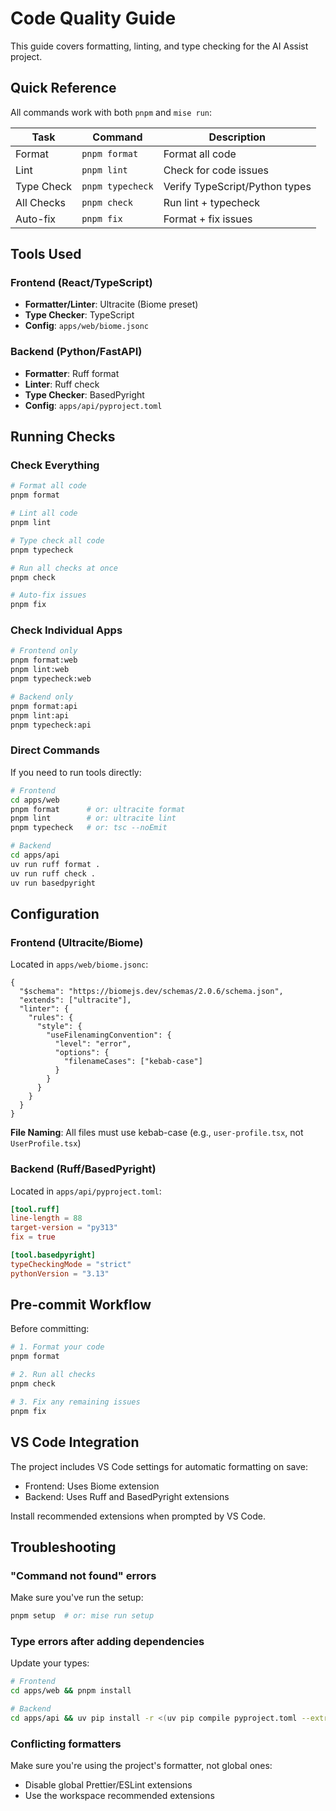 # Code Quality Guide

This guide covers formatting, linting, and type checking for the AI Assist project.

## Quick Reference

All commands work with both `pnpm` and `mise run`:

| Task | Command | Description |
|------|---------|-------------|
| Format | `pnpm format` | Format all code |
| Lint | `pnpm lint` | Check for code issues |
| Type Check | `pnpm typecheck` | Verify TypeScript/Python types |
| All Checks | `pnpm check` | Run lint + typecheck |
| Auto-fix | `pnpm fix` | Format + fix issues |

## Tools Used

### Frontend (React/TypeScript)

- **Formatter/Linter**: Ultracite (Biome preset)
- **Type Checker**: TypeScript
- **Config**: `apps/web/biome.jsonc`

### Backend (Python/FastAPI)

- **Formatter**: Ruff format
- **Linter**: Ruff check
- **Type Checker**: BasedPyright
- **Config**: `apps/api/pyproject.toml`

## Running Checks

### Check Everything

```bash
# Format all code
pnpm format

# Lint all code
pnpm lint

# Type check all code
pnpm typecheck

# Run all checks at once
pnpm check

# Auto-fix issues
pnpm fix
```

### Check Individual Apps

```bash
# Frontend only
pnpm format:web
pnpm lint:web
pnpm typecheck:web

# Backend only
pnpm format:api
pnpm lint:api
pnpm typecheck:api
```

### Direct Commands

If you need to run tools directly:

```bash
# Frontend
cd apps/web
pnpm format      # or: ultracite format
pnpm lint        # or: ultracite lint
pnpm typecheck   # or: tsc --noEmit

# Backend
cd apps/api
uv run ruff format .
uv run ruff check .
uv run basedpyright
```

## Configuration

### Frontend (Ultracite/Biome)

Located in `apps/web/biome.jsonc`:

```jsonc
{
  "$schema": "https://biomejs.dev/schemas/2.0.6/schema.json",
  "extends": ["ultracite"],
  "linter": {
    "rules": {
      "style": {
        "useFilenamingConvention": {
          "level": "error",
          "options": {
            "filenameCases": ["kebab-case"]
          }
        }
      }
    }
  }
}
```

**File Naming**: All files must use kebab-case (e.g., `user-profile.tsx`, not `UserProfile.tsx`)

### Backend (Ruff/BasedPyright)

Located in `apps/api/pyproject.toml`:

```toml
[tool.ruff]
line-length = 88
target-version = "py313"
fix = true

[tool.basedpyright]
typeCheckingMode = "strict"
pythonVersion = "3.13"
```

## Pre-commit Workflow

Before committing:

```bash
# 1. Format your code
pnpm format

# 2. Run all checks
pnpm check

# 3. Fix any remaining issues
pnpm fix
```

## VS Code Integration

The project includes VS Code settings for automatic formatting on save:

- Frontend: Uses Biome extension
- Backend: Uses Ruff and BasedPyright extensions

Install recommended extensions when prompted by VS Code.

## Troubleshooting

### "Command not found" errors

Make sure you've run the setup:

```bash
pnpm setup  # or: mise run setup
```

### Type errors after adding dependencies

Update your types:

```bash
# Frontend
cd apps/web && pnpm install

# Backend
cd apps/api && uv pip install -r <(uv pip compile pyproject.toml --extra dev -q)
```

### Conflicting formatters

Make sure you're using the project's formatter, not global ones:

- Disable global Prettier/ESLint extensions
- Use the workspace recommended extensions
